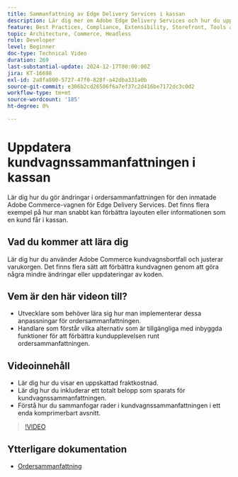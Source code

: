 ```yaml
---
title: Sammanfattning av Edge Delivery Services i kassan
description: Lär dig mer om Adobe Edge Delivery Services och hur du uppdaterar ordersammanfattningen i Commerce-insticksprogrammet i kassan.
feature: Best Practices, Compliance, Extensibility, Storefront, Tools and External Services
topic: Architecture, Commerce, Headless
role: Developer
level: Beginner
doc-type: Technical Video
duration: 269
last-substantial-update: 2024-12-17T00:00:00Z
jira: KT-16698
exl-id: 2a8fa800-5727-47f0-828f-a42dba331a0b
source-git-commit: e306b2cd26506f6a7ef37c2d416be7172dc3c0d2
workflow-type: tm+mt
source-wordcount: '185'
ht-degree: 0%

---
```


# Uppdatera kundvagnssammanfattningen i kassan

Lär dig hur du gör ändringar i ordersammanfattningen för den inmatade Adobe Commerce-vagnen för Edge Delivery Services.  Det finns flera exempel på hur man snabbt kan förbättra layouten eller informationen som en kund får i kassan.

## Vad du kommer att lära dig

Lär dig hur du använder Adobe Commerce kundvagnsbortfall och justerar varukorgen.  Det finns flera sätt att förbättra kundvagnen genom att göra några mindre ändringar eller uppdateringar av koden.

## Vem är den här videon till?

* Utvecklare som behöver lära sig hur man implementerar dessa anpassningar för ordersammanfattningen.
* Handlare som förstår vilka alternativ som är tillgängliga med inbyggda funktioner för att förbättra kundupplevelsen runt ordersammanfattningen.

## Videoinnehåll

* Lär dig hur du visar en uppskattad fraktkostnad.
* Lär dig hur du inkluderar ett totalt belopp som sparats för kundvagnssammanfattningen.
* Förstå hur du sammanfogar rader i kundvagnssammanfattningen i ett enda komprimerbart avsnitt.

>[!VIDEO](https://video.tv.adobe.com/v/3441185?learn=on)

## Ytterligare dokumentation

* [Ordersammanfattning](https://experienceleague.adobe.com/developer/commerce/storefront/dropins/cart/tutorials/order-summary-lines/)
